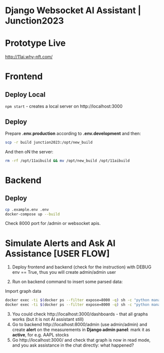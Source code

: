 # Django Websocket AI Assistant | Junction2023

# Prototype Live
http://11ai.why-nft.com/

# Frontend
## Deploy Local
`npm start` - creates a local server on http://localhost:3000


## Deploy
Prepare **.env.production** according to **.env.development** and then:

```bash
scp -r build junction2023:/opt/new_build
```

And then oN the server:
```bash
rm -rf /opt/11aibuild && mv /opt/new_build /opt/11aibuild
```

# Backend
## Deploy

```bash
cp .example.env .env
docker-compose up --build
```

Check 8000 port for /admin or websocket apis.

# Simulate Alerts and Ask AI Assistance [USER FLOW]
1. Deploy frontend and backend (check for the instruction) with DEBUG env == True, thus you will create admin/admin user

2. Run on backend command to insert some parsed data:

Import graph data 
```bash
docker exec -ti $(docker ps --filter expose=8000 -q) sh -c "python manage.py import_json_data"
docker exec -ti $(docker ps --filter expose=8000 -q) sh -c "python manage.py create_disabled_alerts"
```

3. You could check http://localhost:3000/dashboards - that all graphs works (but it is not AI assistant still)
4. Go to backend http://localhost:8000/admin (use admin/admin) and create **alert** on the measurements in **Django admin panel**: mark it as **active**, for e.g. AAPL stocks
5. Go http://localhost:3000/ and check that graph is now in read mode, and you ask assistance in the chat directly: what happened?
